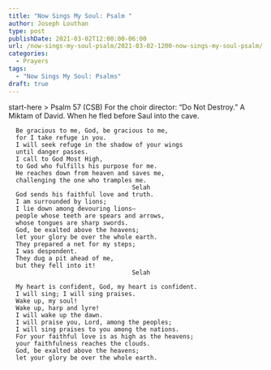 ```yaml
---
title: "Now Sings My Soul: Psalm "
author: Joseph Louthan
type: post
publishDate: 2021-03-02T12:00:00-06:00
url: /now-sings-my-soul-psalm/2021-03-02-1200-now-sings-my-soul-psalm/
categories:
  - Prayers
tags:
  - "Now Sings My Soul: Psalms"
draft: true
---
```

<div style="font-variant: small-caps;">

</div>
    start-here
> Psalm 57 (CSB)
For the choir director: “Do Not Destroy.” A Miktam of David. When he fled before Saul into the cave. 

      Be gracious to me, God, be gracious to me, 
      for I take refuge in you. 
      I will seek refuge in the shadow of your wings 
      until danger passes. 
      I call to God Most High, 
      to God who fulfills his purpose for me. 
      He reaches down from heaven and saves me, 
      challenging the one who tramples me. 
                                      Selah 
      God sends his faithful love and truth. 
      I am surrounded by lions; 
      I lie down among devouring lions—
      people whose teeth are spears and arrows, 
      whose tongues are sharp swords. 
      God, be exalted above the heavens; 
      let your glory be over the whole earth. 
      They prepared a net for my steps; 
      I was despondent. 
      They dug a pit ahead of me, 
      but they fell into it! 
                                      Selah 

      My heart is confident, God, my heart is confident. 
      I will sing; I will sing praises. 
      Wake up, my soul! 
      Wake up, harp and lyre! 
      I will wake up the dawn. 
      I will praise you, Lord, among the peoples; 
      I will sing praises to you among the nations. 
      For your faithful love is as high as the heavens; 
      your faithfulness reaches the clouds. 
      God, be exalted above the heavens; 
      let your glory be over the whole earth.
